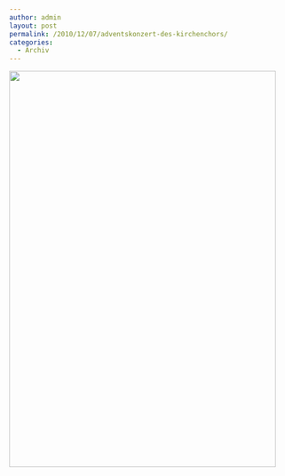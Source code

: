 ```yaml
---
author: admin
layout: post
permalink: /2010/12/07/adventskonzert-des-kirchenchors/
categories:
  - Archiv
---
```

[<img src="http://www.ekg-heidelsheim.de/wp-content/uploads/2010/12/Ankündigung-Konzert-2010-19-Uhr-korrekt.jpg" alt="" title="Ankündigung Konzert 2010 - 19 Uhr korrekt" width="480" height="714" class="aligncenter size-full wp-image-441" />][1]

 [1]: http://www.ekg-heidelsheim.de/wp-content/uploads/2010/12/Ankündigung-Konzert-2010-19-Uhr-korrekt.jpg